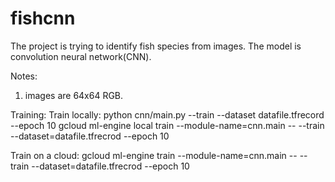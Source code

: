 # fishcnn
The project is trying to identify fish species from images. The model
is convolution neural network(CNN).  

Notes: 
1. images are 64x64 RGB. 

Training:
Train locally:
python cnn/main.py --train --dataset datafile.tfrecord --epoch 10
gcloud ml-engine local train  --module-name=cnn.main -- --train --dataset=datafile.tfrecrod --epoch 10

Train on a cloud:
gcloud ml-engine train  --module-name=cnn.main -- --train --dataset=datafile.tfrecrod --epoch 10
